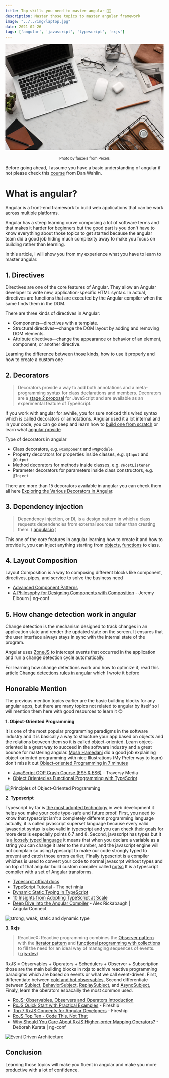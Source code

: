 ```yaml
---  
title: Top skills you need to master angular 👨‍💻
description: Master those topics to master angular framework
image: "../../img/laptop.jpg"
date: 2021-02-26
tags: ['angular', 'javascript', 'typescript', 'rxjs']
---
```


<center>

![Flatlay Display of Electronics next to Eyeglases](../../img/laptop.jpg)

<span><small>Photo by fauxels from Pexels</small></span>

</center>

Before going ahead, I assume you have a basic understanding of angular if not please check this [course](https://www.freecodecamp.org/news/want-to-learn-angular-heres-our-free-33-part-course-by-dan-wahlin-fc2ff27ab451/) from Dan Wahlin. 


# What is angular?

Angular is a front-end framework to build web applications that can be work across multiple platforms.

Angular has a steep learning curve composing a lot of software terms and that makes it harder for beginners but the good part is you don't have to know everything about those topics to get started because the angular team did a good job hiding much complexity away to make you focus on building rather than learning.  

In this article, I will show you from my experience what you have to learn to master angular.

## 1. Directives

Directives are one of the core features of Angular. They allow an Angular developer to write new, application-specific HTML syntax. In actual, directives are functions that are executed by the Angular compiler when the same finds them in the DOM.

There are three kinds of directives in Angular:

* Components—directives with a template.
* Structural directives—change the DOM layout by adding and removing DOM elements.
* Attribute directives—change the appearance or behavior of an element, component, or another directive.

Learning the difference between those kinds, how to use it properly and how to create a custom one 

## 2. Decorators 

> Decorators provide a way to add both annotations and a meta-programming syntax for class declarations and members. Decorators are a [stage 2 proposal](https://github.com/tc39/proposal-decorators) for JavaScript and are available as an experimental feature of TypeScript.

If you work with angular for awhile, you for sure noticed this wired syntax which is called decorators or annotations. Angular used it a lot internal and in your code, you can go deep and learn how to [build one from scratch](https://ultimatecourses.com/blog/angular-decorators) or learn what [angular provide](https://angular.io/api?type=decorator) 

Type of decorators in angular

* Class decorators, e.g. `@Component` and `@NgModule`
* Property decorators for properties inside classes, e.g. `@Input` and `@Output`
* Method decorators for methods inside classes, e.g. `@HostListener`
* Parameter decorators for parameters inside class constructors, e.g. `@Inject`

There are more than 15 decorators available in angular you can check them all here [Exploring the Various Decorators in Angular](https://netbasal.com/exploring-the-various-decorators-in-angular-b208875b207c).

## 3. Dependency injection

> Dependency injection, or DI, is a design pattern in which a class requests dependencies from external sources rather than creating them.
( [angular.io](angular.io) )

This one of the core features in angular learning how to create it and how to provide it, you can inject anything starting from [objects](https://angular.io/guide/dependency-injection-providers#injecting-a-configuration-object), [functions](https://angular.io/guide/dependency-injection-providers#using-factory-providers) to class.

## 4. Layout Composition

Layout Composition is a way to composing different blocks like component, directives, pipes, and service to solve the business need 

* [Advanced Component Patterns](https://gist.github.com/isaacplmann/0255c1f42ee6c1dad87586b1f6719023)
* [A Philosophy for Designing Components with Composition](https://www.youtube.com/watch?v=oHTm5LYkgEY) - Jeremy Elbourn | ng-conf

## 5. How change detection work in angular
 
Change detection is the mechanism designed to track changes in an application state and render the updated state on the screen. It ensures that the user interface always stays in sync with the internal state of the program.

Angular uses [ZoneJS](https://indepth.dev/posts/1059/do-you-still-think-that-ngzone-zone-js-is-required-for-change-detection-in-angular) to intercept events that occurred in the application and run a change detection cycle automatically.

For learning how change detections work and how to optimize it, read this article [Change detections rules in angular](https://dev.to/imm9o/rules-of-change-detections-in-angular-5hhm) which I wrote it before


## Honorable Mention

The previous mention topics earlier are the basic building blocks for any angular apps, but there are many topics not related to angular by itself so I will mention them here with good resources to learn it 😍

**1. Object-Oriented Programming**

It is one of the most popular programming paradigms in the software industry and it is basically a way to structure your app based on objects and the relations between them so it is called object-oriented. Learn object-oriented is a great way to succeed in the software industry and a great bounce for mastering angular. [Mosh Hamedani](https://twitter.com/moshhamedani) did a good job explaining object-oriented programming with nice Illustrations (My Prefer way to learn) don't miss it out [Object-oriented Programming in 7 minutes](https://www.youtube.com/watch?v=pTB0EiLXUC8)

* [JavaScript OOP Crash Course (ES5 & ES6)](https://www.youtube.com/watch?v=vDJpGenyHaA) - Traversy Media
* [Object Oriented vs Functional Programming with TypeScript](https://www.youtube.com/watch?v=fsVL_xrYO0w)

![Principles of Object-Oriented Programming](https://dev-to-uploads.s3.amazonaws.com/uploads/articles/ikwbv5dwaops3bunngs1.png)

**2. Typescript**

Typescript by far is [the most adopted technology](https://2020.stateofjs.com/en-US/awards/) in web development it helps you make your code type-safe and future proof. First, you need to know that typescript isn't a completely different programming language actually, it is called javascript superset language because every valid javascript syntax is also valid in typescript and you can check [their goals](https://github.com/Microsoft/TypeScript/wiki/TypeScript-Design-Goals) for more details especially points 6,7 and 8. Second, javascript has types but it is [a loosely typed language](https://flaviocopes.com/loosely-strongly-typed/) it means that when you declare a variable as a string you can change it later to the number, and the javascript engine will not complain so using typescript to make our code strongly typed to prevent and catch those errors earlier, Finally typescript is a compiler whiches is used to convert your code to normal javascrpt without types and on top of that angular build custom compiler called [ngtsc](https://indepth.dev/posts/1242/an-in-depth-overview-of-angular-compilers) It is a typescript compiler with a set of Angular transforms.  

* [Typescrpt offical docs](https://www.typescriptlang.org/docs/)
* [TypeScript Tutorial](https://www.youtube.com/playlist?list=PL4cUxeGkcC9gUgr39Q_yD6v-bSyMwKPUI) - The net ninja
* [Dynamic Static Typing In TypeScript](https://www.smashingmagazine.com/2021/01/dynamic-static-typing-typescript/)
* [10 Insights from Adopting TypeScript at Scale](https://www.techatbloomberg.com/blog/10-insights-adopting-typescript-at-scale/)
* [Deep Dive into the Angular Compiler](https://www.youtube.com/watch?v=anphffaCZrQ) - Alex Rickabaugh | AngularConnect


![strong, weak, static and dynamic type](https://dev-to-uploads.s3.amazonaws.com/uploads/articles/9ctqwkmxnzaot2ltgqy1.png)
 
**3. Rxjs**

> ReactiveX: Reactive programming combines the [Observer pattern](https://en.wikipedia.org/wiki/Observer_pattern) with the [Iterator pattern](https://en.wikipedia.org/wiki/Iterator_pattern) and [functional programming with collections](https://martinfowler.com/articles/collection-pipeline/#NestedOperatorExpressions) to fill the need for an ideal way of managing sequences of events. ([rxjs-dev](https://rxjs-dev))

RxJS = Observables + Operators + Schedulers + Observer + Subscription those are the main building blocks in rxjs to achive reactive programming paradigms which are based on events or what we call event-driven. First, differentiate between [cold and hot observables](https://luukgruijs.medium.com/understanding-hot-vs-cold-observables-62d04cf92e03), Second differentiate between [Subject](https://luukgruijs.medium.com/understanding-rxjs-subjects-339428a1815b), [BehaviorSubject](https://luukgruijs.medium.com/understanding-rxjs-behaviorsubject-replaysubject-and-asyncsubject-8cc061f1cfc0), [ReplaySubject](https://luukgruijs.medium.com/understanding-rxjs-behaviorsubject-replaysubject-and-asyncsubject-8cc061f1cfc0), and [AsyncSubject](https://luukgruijs.medium.com/understanding-rxjs-behaviorsubject-replaysubject-and-asyncsubject-8cc061f1cfc0), Finaly, learn the oberators esbacailly the most common used.

* [RxJS: Observables, Observers and Operators Introduction](https://ultimatecourses.com/blog/rxjs-observables-observers-operators)
* [RxJS Quick Start with Practical Examples](https://www.youtube.com/watch?v=2LCo926NFLI) - Fireship
* [Top 7 RxJS Concepts for Angular Developers](https://www.youtube.com/watch?v=65Us8NwmYf4) - Fireship
* [RxJS Top Ten - Code This, Not That](https://www.youtube.com/watch?v=ewcoEYS85Co)
* [Why Should You Care About RxJS Higher-order Mapping Operators?](https://www.youtube.com/watch?v=ldRdjc-60PM) - Deborah Kurata | ng-conf

![Event Driven Architecture](https://dev-to-uploads.s3.amazonaws.com/uploads/articles/spuuqochw6jfa6q9dj3e.png)

## Conclusion

Learning those topics will make you fluent in angular and make you more productive with a lot of confidence. 


